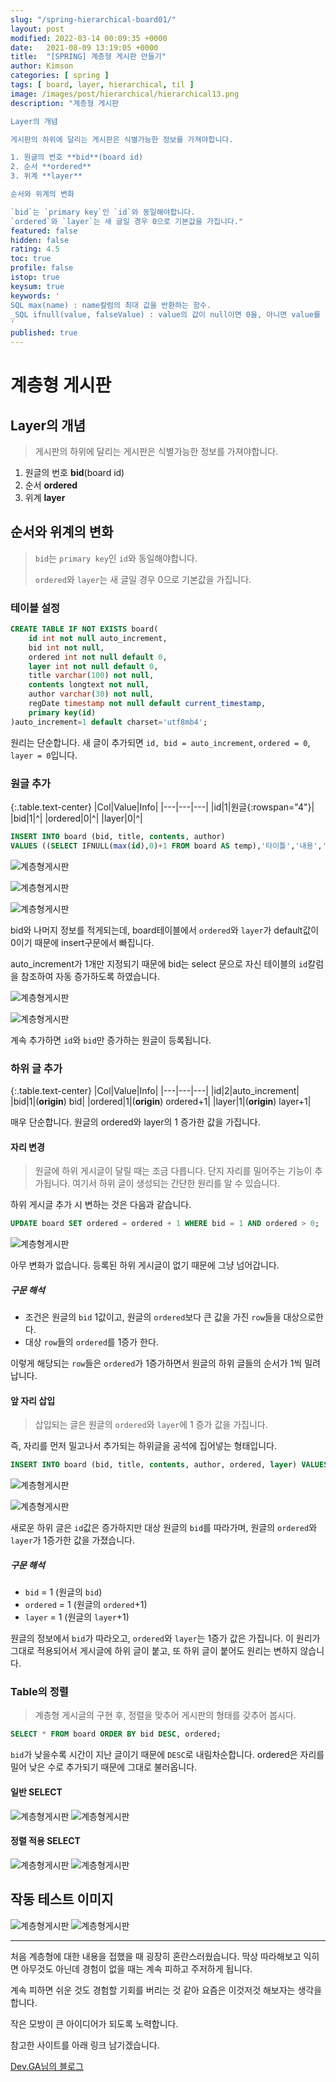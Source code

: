 ```yaml
---
slug: "/spring-hierarchical-board01/"
layout: post
modified: 2022-03-14 00:09:35 +0000
date:   2021-08-09 13:19:05 +0000
title:  "[SPRING] 계층형 게시판 만들기"
author: Kimson
categories: [ spring ]
tags: [ board, layer, hierarchical, til ]
image: /images/post/hierarchical/hierarchical13.png
description: "계층형 게시판

Layer의 개념

게시판의 하위에 달리는 게시판은 식별가능한 정보를 가져야합니다.

1. 원글의 번호 **bid**(board id)
2. 순서 **ordered**
3. 위계 **layer**

순서와 위계의 변화

`bid`는 `primary key`인 `id`와 동일해야합니다.
`ordered`와 `layer`는 새 글일 경우 0으로 기본값을 가집니다."
featured: false
hidden: false
rating: 4.5
toc: true
profile: false
istop: true
keysum: true
keywords: '
SQL max(name) : name칼럼의 최대 값을 반환하는 함수.
_SQL ifnull(value, falseValue) : value의 값이 null이면 0을, 아니면 value를 반환하는 함수.
'
published: true
---
```


# 계층형 게시판

## Layer의 개념

> 게시판의 하위에 달리는 게시판은 식별가능한 정보를 가져야합니다.

1. 원글의 번호 **bid**(board id)
2. 순서 **ordered**
3. 위계 **layer**

## 순서와 위계의 변화

> `bid`는 `primary key`인 `id`와 동일해야합니다.
> 
> `ordered`와 `layer`는 새 글일 경우 0으로 기본값을 가집니다.

### 테이블 설정

```sql
CREATE TABLE IF NOT EXISTS board(
    id int not null auto_increment,
    bid int not null,
    ordered int not null default 0,
    layer int not null default 0,
    title varchar(100) not null,
    contents longtext not null,
    author varchar(30) not null,
    regDate timestamp not null default current_timestamp,
    primary key(id)
)auto_increment=1 default charset='utf8mb4';
```

원리는 단순합니다. 새 글이 추가되면 `id, bid = auto_increment`, `ordered = 0`, `layer = 0`입니다.

### 원글 추가

{:.table.text-center}
|Col|Value|Info|
|---|---|---|
|id|1|원글{:rowspan="4"}|
|bid|1|^|
|ordered|0|^|
|layer|0|^|

```sql
INSERT INTO board (bid, title, contents, author)
VALUES ((SELECT IFNULL(max(id),0)+1 FROM board AS temp),'타이틀','내용','킴슨');
```

![계층형게시판](/assets/images/post/hierarchical/hierarchical01.png)

![계층형게시판](/assets/images/post/hierarchical/hierarchical02.png)

![계층형게시판](/assets/images/post/hierarchical/hierarchical03.png)

bid와 나머지 정보를 적게되는데, board테이블에서 `ordered`와 `layer`가 default값이 0이기 때문에 insert구문에서 빠집니다.

auto_increment가 1개만 지정되기 때문에 bid는 select 문으로 자신 테이블의 `id`칼럼을 참조하여 자동 증가하도록 하였습니다.


![계층형게시판](/assets/images/post/hierarchical/hierarchical04.png)

![계층형게시판](/assets/images/post/hierarchical/hierarchical05.png)

계속 추가하면 `id`와 `bid`만 증가하는 원글이 등록됩니다.

### 하위 글 추가

{:.table.text-center}
|Col|Value|Info|
|---|---|---|
|id|2|auto_increment|
|bid|1|(**origin**) bid|
|ordered|1|(**origin**) ordered+1|
|layer|1|(**origin**) layer+1|

매우 단순합니다. 원글의 ordered와 layer의 1 증가한 값을 가집니다.

#### 자리 변경

> 원글에 하위 게시글이 달릴 때는 조금 다릅니다. 단지 자리를 밀어주는 기능이 추가됩니다. 여기서 하위 글이 생성되는 간단한 원리를 알 수 있습니다.

하위 게시글 추가 시 변하는 것은 다음과 같습니다.

```sql
UPDATE board SET ordered = ordered + 1 WHERE bid = 1 AND ordered > 0;
```

![계층형게시판](/assets/images/post/hierarchical/hierarchical06.png)

아무 변화가 없습니다. 등록된 하위 게시글이 없기 때문에 그냥 넘어갑니다.

##### 구문 해석

- 조건은 원글의 `bid` 1값이고, 원글의 `ordered`보다 큰 값을 가진 `row`들을 대상으로한다.
- 대상 `row`들의 `ordered`를 1증가 한다.

이렇게 해당되는 `row`들은 `ordered`가 1증가하면서 원글의 하위 글들의 순서가 1씩 밀려납니다.

#### 앞 자리 삽입

> 삽입되는 글은 원글의 `ordered`와 `layer`에 1 증가 값을 가집니다.

즉, 자리를 먼저 밀고나서 추가되는 하위글을 공석에 집어넣는 형태입니다.

```sql
INSERT INTO board (bid, title, contents, author, ordered, layer) VALUES (1,'하위 게시글1','하위 내용','Kimson',(SELECT ordered FROM board AS temp WHERE id=6)+1,(SELECT layer FROM board AS temp WHERE id=6)+1);
```

![계층형게시판](/assets/images/post/hierarchical/hierarchical08.png)

![계층형게시판](/assets/images/post/hierarchical/hierarchical07.png)

새로운 하위 글은 `id`값은 증가하지만 대상 원글의 `bid`를 따라가며, 원글의 `ordered`와 `layer`가 1증가한 값을 가졌습니다.

##### 구문 해석

- `bid` = 1 (원글의 `bid`)
- `ordered` = 1 (원글의 `ordered`+1)
- `layer` = 1 (원글의 `layer`+1)

원글의 정보에서 `bid`가 따라오고, `ordered`와 `layer`는 1증가 값은 가집니다.
이 원리가 그대로 적용되어서 게시글에 하위 글이 붙고, 또 하위 글이 붙어도 원리는 변하지 않습니다.

### Table의 정렬

> 계층형 게시글의 구현 후, 정렬을 맞추어 게시판의 형태를 갖추어 봅시다.

```sql
SELECT * FROM board ORDER BY bid DESC, ordered;
```

`bid`가 낮을수록 시간이 지난 글이기 때문에 `DESC`로 내림차순합니다. ordered은 자리를 밀어 낮은 수로 추가되기 때문에 그대로 불러옵니다.

#### 일반 SELECT

![계층형게시판](/assets/images/post/hierarchical/hierarchical09.png)
![계층형게시판](/assets/images/post/hierarchical/hierarchical11.png)

#### 정렬 적용 SELECT

![계층형게시판](/assets/images/post/hierarchical/hierarchical10.png)
![계층형게시판](/assets/images/post/hierarchical/hierarchical12.png)

## 작동 테스트 이미지

![계층형게시판](/assets/images/post/hierarchical/hierarchical13.png)
![계층형게시판](/assets/images/post/hierarchical/hierarchical14.png)

-----

처음 계층형에 대한 내용을 접했을 때 굉장히 혼란스러웠습니다. 막상 따라해보고 익히면 아무것도 아닌데 경험이 없을 때는 계속 피하고 주저하게 됩니다.

계속 피하면 쉬운 것도 경험할 기회를 버리는 것 같아 요즘은 이것저것 해보자는 생각을 합니다.

작은 모방이 큰 아이디어가 되도록 노력합니다.

참고한 사이트를 아래 링크 남기겠습니다.

[Dev.GA님의 블로그](https://gangnam-americano.tistory.com/25)